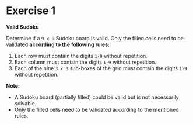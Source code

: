 # Exercise 1

**Valid Sudoku**

Determine if a `9 x 9` Sudoku board is valid. Only the filled cells need to be validated **according to the following rules:**
1. Each row must contain the digits `1-9` without repetition.
2. Each column must contain the digits `1-9` without repetition.
3. Each of the nine `3 x 3` sub-boxes of the grid must contain the digits `1-9` without repetition.

**Note:**
 - A Sudoku board (partially filled) could be valid but is not necessarily solvable.
 - Only the filled cells need to be validated according to the mentioned rules.
